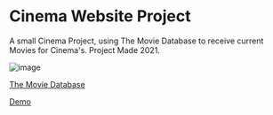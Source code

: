 # Cinema Website Project

A small Cinema Project, using The Movie Database to receive current Movies for Cinema's. Project Made 2021.

![image](https://github.com/DeisnerMedia/Gaunrmaxx/assets/71188924/14c00557-88c5-4311-b372-39ce20321c28)

[The Movie Database](https://www.themoviedb.org/?language=de)

<a id="demo" href="https://gaunrmaxx.deisnermedia.com">Demo</a>
